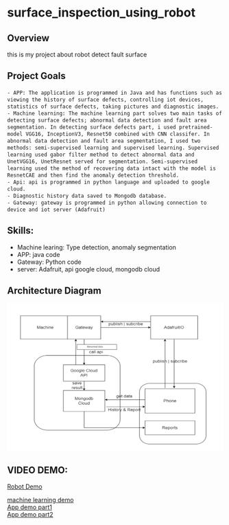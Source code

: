 # surface_inspection_using_robot

## Overview
this is my project about robot detect fault surface

## Project Goals
    - APP: The application is programmed in Java and has functions such as viewing the history of surface defects, controlling iot devices, statistics of surface defects, taking pictures and diagnostic images. 
    - Machine learning: The machine learning part solves two main tasks of detecting surface defects; abnormal data detection and fault area segmentation. In detecting surface defects part, i used pretrained-model VGG16, InceptionV3, Resnet50 combined with CNN classifer. In abnormal data detection and fault area segmentation, I used two methods: semi-supervised learning and supervised learning. Supervised learning used gabor filter method to detect abnormal data and  UnetVGG16, UnetResnet served for segmentation. Semi-supervised learning used the method of recovering data intact with the model is ResnetCAE and then find the anomaly detection threshold.
    - Api: api is programmed in python language and uploaded to google cloud. 
    - Diagnostic history data saved to Mongodb database.  
    - Gateway: gateway is programmed in python allowing connection to device and iot server (Adafruit)  

## Skills:
- Machine learing: Type detection, anomaly segmentation
- APP: java code
- Gateway: Python code
- server: Adafruit, api google cloud, mongodb cloud


## Architecture Diagram
<img src="architecture.png">

## VIDEO DEMO:
[Robot Demo](https://drive.google.com/file/d/1ECRe7Chom5nmzTFUQLVTk-bYeOn25ufL/view?fbclid=IwAR2KAvDHnICtF8WUmtq9JPnaUBbSuJt8P9VtsFLdnxtEuGtJfUAX_MRZ4qU) <br />

[machine learning demo](https://drive.google.com/file/d/1xHsPtSe-SR2vd8JMXqIQzKAyNU4O8YEo/view?usp=sharing) <br />
[App demo part1](https://drive.google.com/file/d/1ht0nrp8S0C03m8fB0qoxKBsNJjI1zblz/view?usp=sharing) <br />
[App demo part2](https://drive.google.com/file/d/1q8-6nw2_a3XFLuBZorohhxvS0G4NeGmu/view?usp=sharing) <br />


